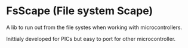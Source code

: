 # FsScape (File system Scape)

A lib to run out from the file systes when working with microcontrollers.

Inittialy developed for PICs but easy to port for other microcontroller.
